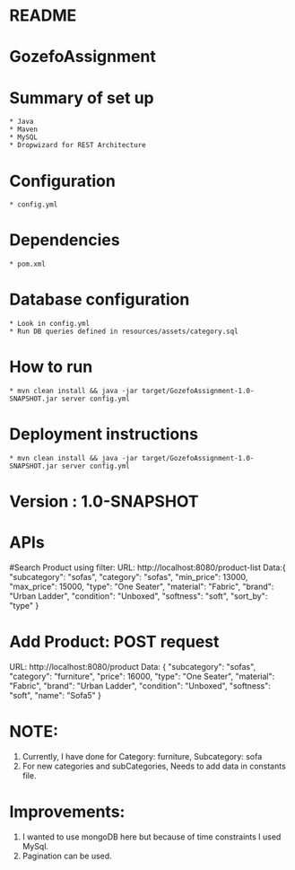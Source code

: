 # README #
# GozefoAssignment

# Summary of set up
    * Java
    * Maven
    * MySQL
    * Dropwizard for REST Architecture
# Configuration
    * config.yml
# Dependencies
    * pom.xml
# Database configuration
    * Look in config.yml
    * Run DB queries defined in resources/assets/category.sql
# How to run
    * mvn clean install && java -jar target/GozefoAssignment-1.0-SNAPSHOT.jar server config.yml
# Deployment instructions
    * mvn clean install && java -jar target/GozefoAssignment-1.0-SNAPSHOT.jar server config.yml
# Version : 1.0-SNAPSHOT


# APIs
#Search Product using filter:
URL: http://localhost:8080/product-list
Data:{
     	"subcategory": "sofas",
     	"category": "sofas",
     	"min_price": 13000,
     	"max_price": 15000,
     	"type": "One Seater",
     	"material": "Fabric",
     	"brand": "Urban Ladder",
     	"condition": "Unboxed",
     	"softness": "soft",
     	"sort_by": "type"
     }

# Add Product: POST request
URL: http://localhost:8080/product
Data: {
      	"subcategory": "sofas",
      	"category": "furniture",
      	"price": 16000,
      	"type": "One Seater",
      	"material": "Fabric",
      	"brand": "Urban Ladder",
      	"condition": "Unboxed",
      	"softness": "soft",
      	"name": "Sofa5"
      }

# NOTE:
1) Currently, I have done for Category: furniture, Subcategory: sofa
2) For new categories and subCategories, Needs to add data in constants file.


# Improvements:
1) I wanted to use mongoDB here but because of time constraints I used MySql.
2) Pagination can be used.


